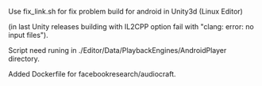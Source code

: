 Use fix_link.sh for fix problem build for android in Unity3d (Linux Editor)

(in last Unity releases building with IL2CPP option fail with "clang: error: no input files").

Script need runing in ./Editor/Data/PlaybackEngines/AndroidPlayer directory.

Added Dockerfile for facebookresearch/audiocraft.
